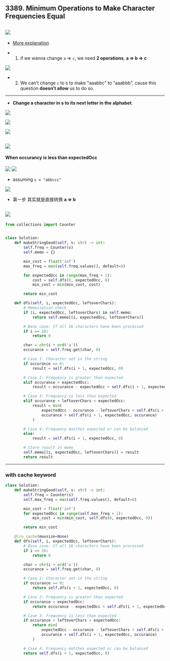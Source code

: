 ## 3389. Minimum Operations to Make Character Frequencies Equal
![](img/2025-02-25-00-42-19.png)
---

- [More explanation](https://www.youtube.com/watch?v=k5GQ0W1BQxs)

- 1. if we wanna change `a` => `c`, we need **2 operations**, **a => b => c**

![](img/2025-02-25-12-57-27.png)


- 2. We can't change `c` to `b` to make "aaabbc" to "aaabbb", cause this question **doesn't allow** us to do so.

---


- **Change a character in s to its next letter in the alphabet**.

![](img/2025-02-25-00-59-39.png)

![](img/2025-02-25-01-02-35.png)

![](img/2025-02-25-01-03-29.png)

![](img/2025-02-25-01-03-54.png)
---

#### When occurancy is less than expectedOcc

![](img/2025-02-25-13-14-23.png)
![](img/2025-02-25-13-55-41.png)



- assuming `s = "abbccc"`

![](img/2025-02-25-14-08-09.png)

- 第一步 其实就是直接转换 **a => b**


![](img/2025-02-25-14-09-35.png)
---


```py
from collections import Counter


class Solution:
    def makeStringGood(self, s: str) -> int:
        self.freq = Counter(s)
        self.memo = {}

        min_cost = float('inf')
        max_freq = max(self.freq.values(), default=0)

        for expectedOcc in range(max_freq + 1):
            cost = self.dfs(0, expectedOcc, 0)
            min_cost = min(min_cost, cost)

        return min_cost

    def dfs(self, i, expectedOcc, leftoverChars):
        # Memoization check
        if (i, expectedOcc, leftoverChars) in self.memo:
            return self.memo[(i, expectedOcc, leftoverChars)]

        # Base case: If all 26 characters have been processed
        if i == 26:
            return 0

        char = chr(i + ord('a'))
        occurance = self.freq.get(char, 0)

        # Case 1: Character not in the string
        if occurance == 0:
            result = self.dfs(i + 1, expectedOcc, 0)

        # Case 2: Frequency is greater than expected
        elif occurance > expectedOcc:
            result = occurance - expectedOcc + self.dfs(i + 1, expectedOcc, occurance - expectedOcc)

        # Case 3: Frequency is less than expected
        elif occurance + leftoverChars < expectedOcc:
            result = min(
                expectedOcc - occurance - leftoverChars + self.dfs(i + 1, expectedOcc, 0),
                occurance + self.dfs(i + 1, expectedOcc, occurance)
            )

        # Case 4: Frequency matches expected or can be balanced
        else:
            result = self.dfs(i + 1, expectedOcc, 0)

        # Store result in memo
        self.memo[(i, expectedOcc, leftoverChars)] = result
        return result
```
---

### with cache keyword

```py
class Solution:
    def makeStringGood(self, s: str) -> int:
        self.freq = Counter(s)
        self.max_freq = max(self.freq.values(), default=0)

        min_cost = float('inf')
        for expectedOcc in range(self.max_freq + 1):
            min_cost = min(min_cost, self.dfs(0, expectedOcc, 0))

        return min_cost

    @lru_cache(maxsize=None)
    def dfs(self, i, expectedOcc, leftoverChars):
        # Base case: If all 26 characters have been processed
        if i == 26:
            return 0

        char = chr(i + ord('a'))
        occurance = self.freq.get(char, 0)

        # Case 1: Character not in the string
        if occurance == 0:
            return self.dfs(i + 1, expectedOcc, 0)

        # Case 2: Frequency is greater than expected
        if occurance > expectedOcc:
            return occurance - expectedOcc + self.dfs(i + 1, expectedOcc, occurance - expectedOcc)

        # Case 3: Frequency is less than expected
        if occurance + leftoverChars < expectedOcc:
            return min(
                expectedOcc - occurance - leftoverChars + self.dfs(i + 1, expectedOcc, 0),
                occurance + self.dfs(i + 1, expectedOcc, occurance)
            )

        # Case 4: Frequency matches expected or can be balanced
        return self.dfs(i + 1, expectedOcc, 0)
```